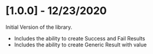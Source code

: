 # [1.0.0] - 12/23/2020

Initial Version of the library.

* Includes the ability to create Success and Fail Results
* Includes the ability to create Generic Result with value
